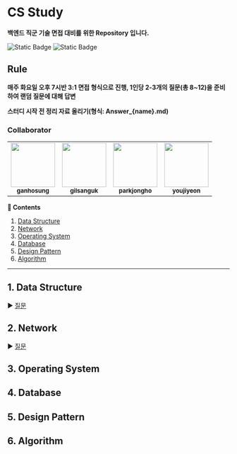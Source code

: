 # CS Study
**백엔드 직군 기술 면접 대비를 위한 Repository 입니다.**

![Static Badge](https://img.shields.io/badge/since-2023.06.29-%2391a3e5?style=flat-square) ![Static Badge](https://img.shields.io/badge/author-hosung%2C_sanguk%2C_jongho%2C_jiyeon-%23d396db?style=flat-square)

## Rule
**매주 화요일 오후 7시반 3:1 면접 형식으로 진행, 1인당 2-3개의 질문(총 8~12)을 준비하여 랜덤 질문에 대해 답변**

**스터디 시작 전 정리 자료 올리기(형식: Answer_{name}.md)**

### Collaborator
<table>
  <tr>
   <td align="center">
   <a href="https://github.com/ghs93"><img src="https://avatars.githubusercontent.com/ghs93" width="100px;" alt=""/>
       <br /><sub><b>ganhosung</b><br></sub></a>
   </td>
   <td align="center">
   <a href="https://github.com/gilsanguk"><img src="https://avatars.githubusercontent.com/gilsanguk" width="100px;" alt=""/>
       <br /><sub><b>gilsanguk</b><br></sub></a>
   </td>
   <td align="center">
   <a href="https://github.com/jonghopark1014"><img src="https://avatars.githubusercontent.com/jonghopark1014" width="100px;" alt=""/>
       <br /><sub><b>parkjongho</b><br></sub></a>
   </td>
   <td align="center">
   <a href="https://github.com/youjiyeon"><img src="https://avatars.githubusercontent.com/youjiyeon" width="100px;" alt=""/>
       <br /><sub><b>youjiyeon</b><br></sub></a>
   </td>
  </tr>
</table>

**:book: Contents**
1. [Data Structure](#1-data-structure)
2. [Network](#2-network)
3. [Operating System](#3-operating-system)
4. [Database](#4-database)
5. [Design Pattern](#5-design-pattern)
6. [Algorithm](#6-algorithm)
---

## 1. Data Structure
:arrow_forward: [질문](/DataStructure/README.md)

## 2. Network
:arrow_forward: [질문](/Network/README.md)

## 3. Operating System

## 4. Database

## 5. Design Pattern

## 6. Algorithm 
